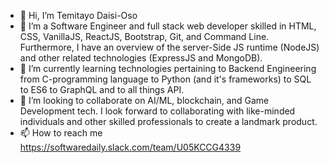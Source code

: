 - 👋 Hi, I’m Temitayo Daisi-Oso
- 👀 I’m a Software Engineer and full stack web developer skilled in HTML, CSS, VanillaJS, ReactJS, Bootstrap, Git, and Command Line. Furthermore, I have an overview of the server-Side JS runtime (NodeJS) and other related technologies (ExpressJS and MongoDB).
- 🌱 I’m currently learning technologies pertaining to Backend Engineering from C-programming language to Python (and it's frameworks) to SQL to ES6 to GraphQL and to all things API. 
- 💞️ I’m looking to collaborate on AI/ML, blockchain, and Game Development tech. I look forward to collaborating with like-minded individuals and other skilled professionals to create a landmark product.
- 📫 How to reach me https://softwaredaily.slack.com/team/U05KCCG4339

<!---
NairaMescudi/NairaMescudi is a ✨ special ✨ repository because its `README.md` (this file) appears on your GitHub profile.
You can click the Preview link to take a look at your changes.
--->
